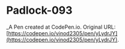 # Padlock-093
 _A Pen created at CodePen.io. Original URL: [https://codepen.io/vinod2305/pen/yLydrJY](https://codepen.io/vinod2305/pen/yLydrJY).

 